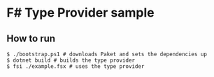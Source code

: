 F# Type Provider sample
=======================

How to run
----------

```console
$ ./bootstrap.ps1 # downloads Paket and sets the dependencies up
$ dotnet build # builds the type provider
$ fsi ./example.fsx # uses the type provider
```
